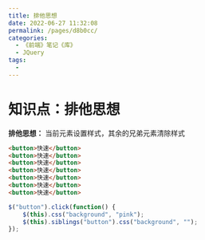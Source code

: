 ```yaml
---
title: 排他思想
date: 2022-06-27 11:32:08
permalink: /pages/d8b0cc/
categories:
  - 《前端》笔记《库》
  - JQuery
tags:
  - 
---
```

# 知识点：排他思想

**排他思想：** 当前元素设置样式，其余的兄弟元素清除样式

```html
<button>快速</button>
<button>快速</button>
<button>快速</button>
<button>快速</button>
<button>快速</button>
<button>快速</button>
<button>快速</button>
```
```js
$("button").click(function() {
    $(this).css("background", "pink");
    $(this).siblings("button").css("background", "");
});
```